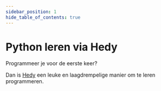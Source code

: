 ```yaml
---
sidebar_position: 1
hide_table_of_contents: true
---
```


# Python leren via Hedy

Programmeer je voor de eerste keer?

Dan is [Hedy](https://hedy.org/) een leuke en laagdrempelige manier om te leren programmeren.
